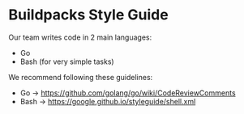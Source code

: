 # Buildpacks Style Guide

Our team writes code in 2 main languages:
- Go
- Bash (for very simple tasks)

We recommend following these guidelines:
* Go &rarr; https://github.com/golang/go/wiki/CodeReviewComments
* Bash &rarr; https://google.github.io/styleguide/shell.xml
